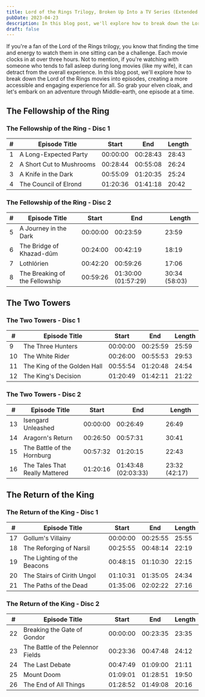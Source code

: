 ```yaml
---
title: Lord of the Rings Trilogy, Broken Up Into a TV Series (Extended Editions)
pubDate: 2023-04-23
description: In this blog post, we'll explore how to break down the Lord of the Rings movies into episodes, creating a more accessible and engaging experience for all. So grab your elven cloak, and let's embark on an adventure through Middle-earth, one episode at a time.
draft: false
---
```


If you're a fan of the Lord of the Rings trilogy, you know that finding the time and energy to watch them in one sitting can be a challenge. Each movie clocks in at over three hours. Not to mention, if you're watching with someone who tends to fall asleep during long movies (like my wife), it can detract from the overall experience. In this blog post, we'll explore how to break down the Lord of the Rings movies into episodes, creating a more accessible and engaging experience for all. So grab your elven cloak, and let's embark on an adventure through Middle-earth, one episode at a time.

## The Fellowship of the Ring

### The Fellowship of the Ring - Disc 1

| #   | Episode Title            | Start    | End      | Length |
| --- | ------------------------ | -------- | -------- | ------ |
| 1   | A Long-Expected Party    | 00:00:00 | 00:28:43 | 28:43  |
| 2   | A Short Cut to Mushrooms | 00:28:44 | 00:55:08 | 26:24  |
| 3   | A Knife in the Dark      | 00:55:09 | 01:20:35 | 25:24  |
| 4   | The Council of Elrond    | 01:20:36 | 01:41:18 | 20:42  |

### The Fellowship of the Ring - Disc 2

| #   | Episode Title                  | Start    | End                 | Length        |
| --- | ------------------------------ | -------- | ------------------- | ------------- |
| 5   | A Journey in the Dark          | 00:00:00 | 00:23:59            | 23:59         |
| 6   | The Bridge of Khazad-dûm       | 00:24:00 | 00:42:19            | 18:19         |
| 7   | Lothlórien                     | 00:42:20 | 00:59:26            | 17:06         |
| 8   | The Breaking of the Fellowship | 00:59:26 | 01:30:00 (01:57:29) | 30:34 (58:03) |

## The Two Towers

### The Two Towers - Disc 1

| #   | Episode Title               | Start    | End      | Length |
| --- | --------------------------- | -------- | -------- | ------ |
| 9   | The Three Hunters           | 00:00:00 | 00:25:59 | 25:59  |
| 10  | The White Rider             | 00:26:00 | 00:55:53 | 29:53  |
| 11  | The King of the Golden Hall | 00:55:54 | 01:20:48 | 24:54  |
| 12  | The King's Decision         | 01:20:49 | 01:42:11 | 21:22  |

### The Two Towers - Disc 2

| #   | Episode Title                  | Start    | End                 | Length        |
| --- | ------------------------------ | -------- | ------------------- | ------------- |
| 13  | Isengard Unleashed             | 00:00:00 | 00:26:49            | 26:49         |
| 14  | Aragorn's Return               | 00:26:50 | 00:57:31            | 30:41         |
| 15  | The Battle of the Hornburg     | 00:57:32 | 01:20:15            | 22:43         |
| 16  | The Tales That Really Mattered | 01:20:16 | 01:43:48 (02:03:33) | 23:32 (42:17) |

## The Return of the King

### The Return of the King - Disc 1

| #   | Episode Title               | Start    | End      | Length |
| --- | --------------------------- | -------- | -------- | ------ |
| 17  | Gollum's Villainy           | 00:00:00 | 00:25:55 | 25:55  |
| 18  | The Reforging of Narsil     | 00:25:55 | 00:48:14 | 22:19  |
| 19  | The Lighting of the Beacons | 00:48:15 | 01:10:30 | 22:15  |
| 20  | The Stairs of Cirith Ungol  | 01:10:31 | 01:35:05 | 24:34  |
| 21  | The Paths of the Dead       | 01:35:06 | 02:02:22 | 27:16  |

### The Return of the King - Disc 2

| #   | Episode Title                     | Start    | End      | Length |
| --- | --------------------------------- | -------- | -------- | ------ |
| 22  | Breaking the Gate of Gondor       | 00:00:00 | 00:23:35 | 23:35  |
| 23  | The Battle of the Pelennor Fields | 00:23:36 | 00:47:48 | 24:12  |
| 24  | The Last Debate                   | 00:47:49 | 01:09:00 | 21:11  |
| 25  | Mount Doom                        | 01:09:01 | 01:28:51 | 19:50  |
| 26  | The End of All Things             | 01:28:52 | 01:49:08 | 20:16  |
